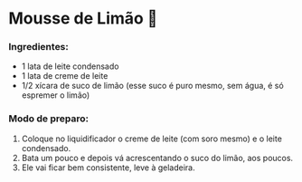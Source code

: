 # Mousse de Limão :lemon:

### Ingredientes:

- 1 lata de leite condensado
- 1 lata de creme de leite
- 1/2 xícara de suco de limão (esse suco é puro mesmo, sem água, é só espremer o limão)

### Modo de preparo:

1. Coloque no liquidificador o creme de leite (com soro mesmo) e o leite condensado.
2. Bata um pouco e depois vá acrescentando o suco do limão, aos poucos.
3. Ele vai ficar bem consistente, leve à geladeira.